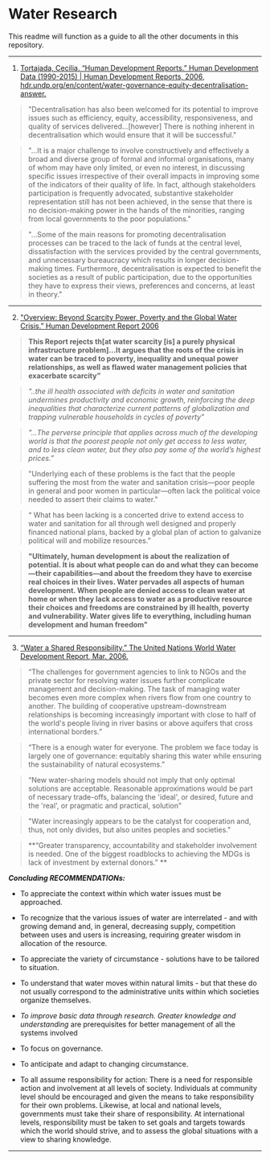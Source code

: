 # Water Research
This readme will function as a guide to all the other documents in this repository.


-------------------------------------------------------------------------------------------------------------------------------------

1. [Tortajada, Cecilia. “Human Development Reports.” Human Development Data (1990-2015) | Human Development Reports, 2006, hdr.undp.org/en/content/water-governance-equity-decentralisation-answer.](https://github.com/Dryp-project/water-research/blob/master/2006_Water%20Governance%20with%20Equity-%20is%20Decentralization%20the%20answer%20UNHD.pdf)

>"Decentralisation has also been welcomed for its potential to improve issues such as efficiency, equity, accessibility, responsiveness, and quality of services delivered...[however] There is nothing inherent in decentralisation which would ensure that it will be successful."  

>"...It is a major challenge to involve constructively and effectively a broad and diverse group of formal and informal organisations, many of whom may have only limited, or even no interest, in discussing specific issues irrespective of their overall impacts in improving some of the indicators of their quality of life. In fact, although stakeholders participation is frequently advocated, substantive stakeholder representation still has not been achieved, in the sense that there is no decision-making power in the hands of the minorities, ranging from local governments to the poor populations."  

>"...Some of the main reasons for promoting decentralisation processes can be traced to the lack of funds at the central level, dissatisfaction with the services provided by the central governments, and unnecessary bureaucracy which results in longer decision-making times. Furthermore, decentralisation is expected to benefit the societies as a result of public participation, due to the opportunities they have to express their views, preferences and concerns, at least in theory."

-------------------------------------------------------------------------------------------------------------------------------------

2. ["Overview: Beyond Scarcity Power, Poverty and the Global Water Crisis.” Human Development Report 2006](https://github.com/Dryp-project/water-research/blob/master/2006%20UNDP%20Report_Beyond%20scarcity%2C%20Power-poverty-and-the-global-water-crisis%20.pdf)

> **This Report rejects th[at water scarcity [is] a purely physical infrastructure problem]...It argues that the roots of the crisis in water can be traced to poverty, inequality and unequal power relationships, as well as flawed water management policies that exacerbate scarcity”**  

>_"..the ill health associated with deficits in water and sanitation undermines productivity and economic growth, reinforcing the deep inequalities that characterize current patterns of globalization and trapping vulnerable households in cycles of poverty”_  

>_"...The perverse principle that applies across much of the developing world is that the poorest people not only get access to less water, and to less clean water, but they also pay some of the world’s highest prices.”_  

>"Underlying each of these problems is the fact that the people suffering the most from the water and sanitation crisis—poor people in general and poor women in particular—often lack the political voice needed to assert their claims to water."  

>“ What has been lacking is a concerted drive to extend access to water and sanitation for all through well designed and properly financed national plans, backed by a global plan of action to galvanize political will and mobilize resources.”  

>**"Ultimately, human development is about the realization of potential. It is about what people can do and what they can become—their capabilities—and about the freedom they have to exercise real choices in their lives. Water pervades all aspects of human development. When people are denied access to clean water at home or when they lack access to water as a productive resource their choices and freedoms are constrained by ill health, poverty and vulnerability. Water gives life to everything, including human development and human freedom"**

-------------------------------------------------------------------------------------------------------------------------------------

3. [“Water a Shared Responsibility.” The United Nations World Water Development Report, Mar. 2006.](link)

>“The challenges for government agencies to link to NGOs and the private sector for resolving water issues further complicate management and decision-making. The task of managing water becomes even more complex when rivers flow from one country to another. The building of cooperative upstream-downstream relationships is becoming increasingly important with close to half of the world's people living in river basins or above aquifers that cross international borders.”  

>“There is a enough water for everyone. The problem we face today is largely one of governance: equitably sharing this water while ensuring the sustainability of natural ecosystems.”

>“New water-sharing models should not imply that only optimal solutions are acceptable. Reasonable approximations would be part of necessary trade-offs, balancing the 'ideal', or desired, future and the 'real', or pragmatic and practical, solution"  

>"Water increasingly appears to be the catalyst for cooperation and, thus, not only divides, but also unites peoples and societies."

>**“Greater transparency, accountability and stakeholder involvement is needed. One of the biggest roadblocks to achieving the MDGs is lack of investment by external donors.”  **


_**Concluding RECOMMENDATIONs:**_

- To appreciate the context within which water issues must be approached.

- To recognize that the various issues of water are interrelated - and with growing demand and, in general, decreasing supply, competition between uses and users is increasing, requiring greater wisdom in allocation of the resource.

- To appreciate the variety of circumstance - solutions have to be tailored to situation.

- To understand that water moves within natural limits - but that these do not usually correspond to the administrative units within which societies organize themselves.

- *To improve basic data through research. Greater knowledge and understanding* are prerequisites for better management of all the systems involved

- To focus on governance.

- To anticipate and adapt to changing circumstance.

- To all assume responsibility for action: There is a need for responsible action and involvement at all levels of society. Individuals at community level should be encouraged and given the means to take responsibility for their own problems. Likewise, at local and national levels, governments must take their share of responsibility. At international levels, responsibility must be taken to set goals and targets towards which the world should strive, and to assess the global situations with a view to sharing knowledge.
-------------------------------------------------------------------------------------------------------------------------------------









